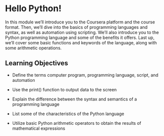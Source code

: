 # Hello Python!

In this module we’ll introduce you to the Coursera platform and the course format. Then, we’ll dive into the basics of programming languages and syntax, as well as automation using scripting. We’ll also introduce you to the Python programming language and some of the benefits it offers. Last up, we’ll cover some basic functions and keywords of the language, along with some arithmetic operations.

## Learning Objectives

* Define the terms computer program, programming language, script, and automation

* Use the print() function to output data to the screen

* Explain the difference between the syntax and semantics of a programming language

* List some of the characteristics of the Python language

* Utilize basic Python arithmetic operators to obtain the results of mathematical expressions